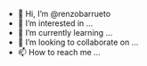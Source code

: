 - 👋 Hi, I’m @renzobarrueto
- 👀 I’m interested in ...
- 🌱 I’m currently learning ...
- 💞️ I’m looking to collaborate on ...
- 📫 How to reach me ...

<!---
renzobarrueto/renzobarrueto is a ✨ special ✨ repository because its `README.md` (this file) appears on your GitHub profile.
You can click the Preview link to take a look at your changes.
--->
